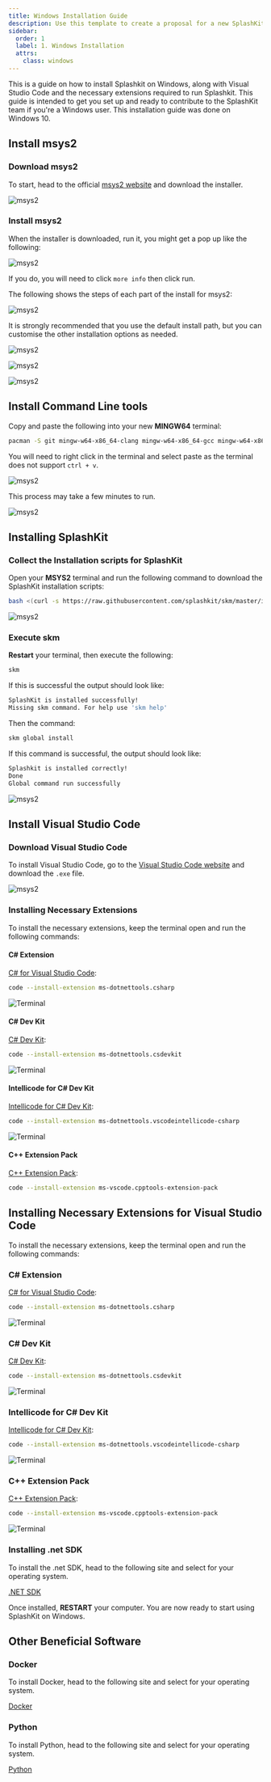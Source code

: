 ```yaml
---
title: Windows Installation Guide
description: Use this template to create a proposal for a new SplashKit tutorial.
sidebar:
  order: 1
  label: 1. Windows Installation
  attrs:
    class: windows
---
```


This is a guide on how to install Splashkit on Windows, along with Visual Studio Code and the necessary extensions required to run Splashkit. This guide is intended to get you set up and ready to contribute to the SplashKit team if you're a Windows user. This installation guide was done on Windows 10.

## Install msys2

### Download msys2

To start, head to the official [msys2 website](https://www.msys2.org/) and download the installer.

![msys2](/splashkit/windows-installation-fig1.png)

### Install msys2

When the installer is downloaded, run it, you might get a pop up like the following:

![msys2](/splashkit/windows-installation-fig2.png)

If you do, you will need to click `more info` then click run. 

The following shows the steps of each part of the install for msys2:


![msys2](/splashkit/windows-installation-fig4.png)

It is strongly recommended that you use the default install path, but you can customise the other installation options as needed.

![msys2](/splashkit/windows-installation-fig5.png)

![msys2](/splashkit/windows-installation-fig6.png)

![msys2](/splashkit/windows-installation-fig7.png)

## Install Command Line tools

Copy and paste the following into your new **MINGW64** terminal:

```bash
pacman -S git mingw-w64-x86_64-clang mingw-w64-x86_64-gcc mingw-w64-x86_64-gdb --noconfirm --disable-download-timeout
```

You will need to right click in the terminal and select paste as the terminal does not support `ctrl + v`.

![msys2](/splashkit/windows-installation-fig8.png)

This process may take a few minutes to run.

![msys2](/splashkit/windows-installation-fig9.png)

## Installing SplashKit

### Collect the Installation scripts for SplashKit

Open your **MSYS2** terminal and run the following command to download the SplashKit installation scripts:

```bash
bash <(curl -s https://raw.githubusercontent.com/splashkit/skm/master/install-scripts/skm-install.sh)
```

![msys2](/splashkit/windows-installation-fig10.png)

### Execute skm

**Restart** your terminal, then execute the following:

```bash
skm
```

If this is successful the output should look like:

```bash
SplashKit is installed successfully!
Missing skm command. For help use 'skm help'
```

Then the command:

```bash
skm global install
```

If this command is successful, the output should look like:

```bash
Splashkit is installed correctly!
Done
Global command run successfully
```

![msys2](/splashkit/windows-installation-fig11.png)

## Install Visual Studio Code

### Download Visual Studio Code

To install Visual Studio Code, go to the [Visual Studio Code website](https://code.visualstudio.com/) and download the `.exe` file.

![msys2](/splashkit/windows-installation-fig12.png)

### Installing Necessary Extensions

To install the necessary extensions, keep the terminal open and run the following commands:

#### C# Extension

[C# for Visual Studio Code](https://marketplace.visualstudio.com/items?itemName=ms-dotnettools.csharp):

```bash
code --install-extension ms-dotnettools.csharp
```

![Terminal](/splashkit/linux-installation-fig12.png)

#### C# Dev Kit

[C# Dev Kit](https://marketplace.visualstudio.com/items?itemName=ms-dotnettools.csdevkit):

```bash
code --install-extension ms-dotnettools.csdevkit
```

![Terminal](/splashkit/linux-installation-fig13.png)

#### Intellicode for C# Dev Kit

[Intellicode for C# Dev Kit](https://marketplace.visualstudio.com/items?itemName=ms-dotnettools.vscodeintellicode-csharp):

```bash
code --install-extension ms-dotnettools.vscodeintellicode-csharp
```

![Terminal](/splashkit/linux-installation-fig14.png)

#### C++ Extension Pack

[C++ Extension Pack](https://marketplace.visualstudio.com/items?itemName=ms-vscode.cpptools-extension-pack):

```bash
code --install-extension ms-vscode.cpptools-extension-pack
```

## Installing Necessary Extensions for Visual Studio Code

To install the necessary extensions, keep the terminal open and run the following commands:

### C# Extension

[C# for Visual Studio Code](https://marketplace.visualstudio.com/items?itemName=ms-dotnettools.csharp):

```bash
code --install-extension ms-dotnettools.csharp
```

![Terminal](/splashkit/windows-installation-fig15.png)

### C# Dev Kit

[C# Dev Kit](https://marketplace.visualstudio.com/items?itemName=ms-dotnettools.csdevkit):

```bash
code --install-extension ms-dotnettools.csdevkit
```

![Terminal](/splashkit/windows-installation-fig16.png)

### Intellicode for C# Dev Kit

[Intellicode for C# Dev Kit](https://marketplace.visualstudio.com/items?itemName=ms-dotnettools.vscodeintellicode-csharp):

```bash
code --install-extension ms-dotnettools.vscodeintellicode-csharp
```

![Terminal](/splashkit/windows-installation-fig17.png)

### C++ Extension Pack

[C++ Extension Pack](https://marketplace.visualstudio.com/items?itemName=ms-vscode.cpptools-extension-pack):

```bash
code --install-extension ms-vscode.cpptools-extension-pack
```

![Terminal](/splashkit/windows-installation-fig18.png)

### Installing .net SDK

To install the .net SDK, head to the following site and select for your operating system.

[.NET SDK](https://dotnet.microsoft.com/en-us/download)

Once installed, **RESTART** your computer. You are now ready to start using SplashKit on Windows.

## Other Beneficial Software

### Docker

To install Docker, head to the following site and select for your operating system.

[Docker](https://docs.docker.com/desktop/install/windows-install/)

### Python

To install Python, head to the following site and select for your operating system.

[Python](https://www.python.org/downloads/)
